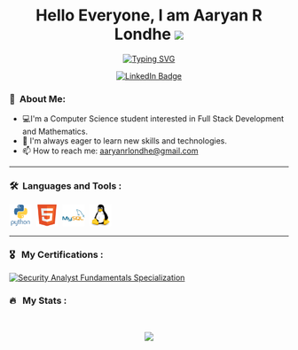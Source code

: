 <h1 align="center">Hello Everyone, I am Aaryan R Londhe <img src="https://media.giphy.com/media/hvRJCLFzcasrR4ia7z/giphy.gif" width="40"></h1>

<p align="center">
<a href="https://git.io/typing-svg"><img src="https://readme-typing-svg.demolab.com?font=Fira+Code&weight=600&size=40&pause=1000&color=1086F7&center=true&vCenter=true&width=1000&lines=Cybersecurity+Analyst;Active+Learner;Feel+Free+To+Reach+Out!" alt="Typing SVG" /></a>
</p>


<p align="center">
<a href="https://www.linkedin.com/in/aaryanrlondhe/"><img src="https://img.shields.io/badge/LinkedIn-blue?style=for-the-badge&logo=linkedin&logoColor=white" alt="LinkedIn Badge"></a>
</p>

### 🧠 &nbsp;About Me:

- 💻I'm a Computer Science student interested in Full Stack Development and Mathematics.
- 🌱 I'm always eager to learn new skills and technologies.
- 📫 How to reach me: aaryanrlondhe@gmail.com

---

### 🛠 &nbsp;Languages and Tools :

<p>
<img src="https://github.com/devicons/devicon/blob/master/icons/python/python-original-wordmark.svg" title="Python" alt="Python" width="40" height="40"/>&nbsp;
<img src="https://github.com/devicons/devicon/blob/master/icons/html5/html5-original.svg" title="HTML5" alt="HTML" width="40" height="40"/>&nbsp;
<img src="https://github.com/devicons/devicon/blob/master/icons/mysql/mysql-original-wordmark.svg" title="MySQL"  alt="MySQL" width="40" height="40"/>&nbsp;
<img src="https://github.com/devicons/devicon/blob/master/icons/linux/linux-original.svg" title="Linux" alt="Linux" width="40" height="40"/>&nbsp;

</p>

---

### 🎖️ &nbsp; My Certifications :
[![Security Analyst Fundamentals Specialization](https://images.credly.com/size/100x100/images/89fc0e9e-6da5-4146-b277-cd11c313123f/Security_Analyst_Fundamentals_Specialization.png)](http://www.credly.com/badges/8f3afd71-0986-4779-b2b6-11b824f85d70 "Security Analyst Fundamentals Specialization")
<br />

### 🔥 &nbsp; My Stats :
<br />

<p align="center">
  <img src="http://github-readme-streak-stats.herokuapp.com?user=aaryanrlondhe&theme=sunset-gradient" />
</p>
